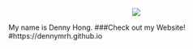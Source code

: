 <p align="center">
   <a href="http://allstarcode.org"><img src="http://www.allstarcode.org/wp-content/uploads/2016/06/ASClogo_598x99.jpg"></a>
</p>  
My name is Denny Hong.
###Check out my Website!
#https://dennymrh.github.io
